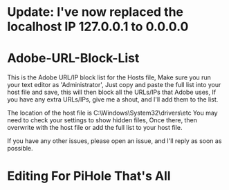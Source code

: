 # Update: I've now replaced the localhost IP 127.0.0.1 to 0.0.0.0

# Adobe-URL-Block-List
This is the Adobe URL/IP block list for the Hosts file,
Make sure you run your text editor as 'Administrator',
Just copy and paste the full list into your host file and save, this will then block all the URLs/IPs that Adobe uses,
If you have any extra URLs/IPs, give me a shout, and I'll add them to the list.

The location of the host file is C:\Windows\System32\drivers\etc
You may need to check your settings to show hidden files, Once there, then overwrite with the host file or add the full list to your host file.

If you have any other issues, please open an issue, and I'll reply as soon as possible.


# Editing For PiHole That's All
